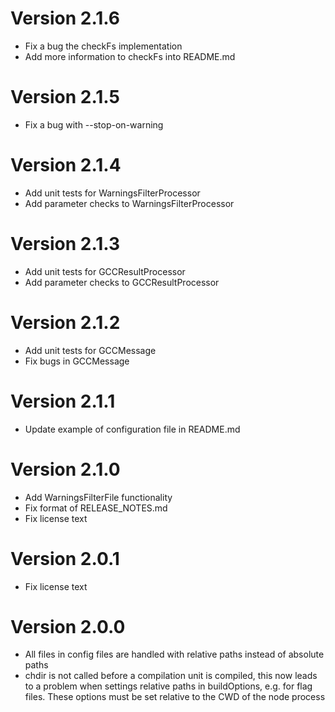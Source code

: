 # Version 2.1.6
* Fix a bug the checkFs implementation
* Add more information to checkFs into README.md

# Version 2.1.5
* Fix a bug with --stop-on-warning

# Version 2.1.4
* Add unit tests for WarningsFilterProcessor
* Add parameter checks to WarningsFilterProcessor

# Version 2.1.3
* Add unit tests for GCCResultProcessor
* Add parameter checks to GCCResultProcessor

# Version 2.1.2
* Add unit tests for GCCMessage
* Fix bugs in GCCMessage

# Version 2.1.1
* Update example of configuration file in README.md

# Version 2.1.0
* Add WarningsFilterFile functionality
* Fix format of RELEASE_NOTES.md
* Fix license text

# Version 2.0.1
* Fix license text

# Version 2.0.0
* All files in config files are handled with relative paths instead of absolute paths
* chdir is not called before a compilation unit is compiled, this now leads to a problem when settings relative paths in buildOptions, e.g. for flag files. These options must be set relative to the CWD of the node process